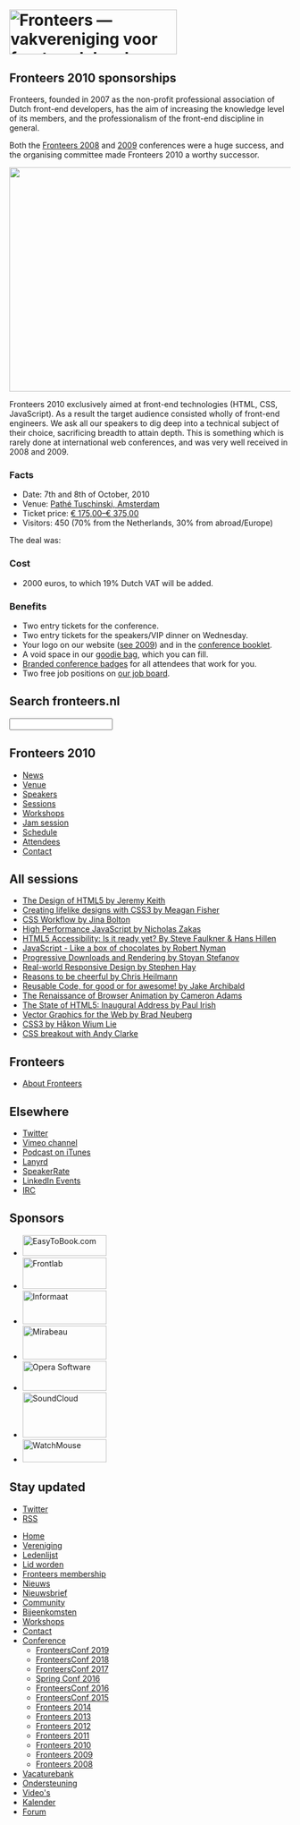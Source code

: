 <!DOCTYPE html>
<!-- Handcrafted with ❤️, by Krijn -->
<html lang="nl">
 <head>
  <meta charset="utf-8">
  <title>Fronteers 2010 sponsorships · Fronteers</title>
  <meta name="viewport" content="width=device-width,initial-scale=1">
  <link rel="stylesheet" href="/_css/fronteers.css?v=2023">
  <link rel="icon" href="/favicon.ico">
  <link rel="alternate" type="application/rss+xml" href="http://feeds.feedburner.com/FronteersWeblog" title="Fronteers weblog">
  <link rel="alternate" type="application/rss+xml" href="http://feeds.feedburner.com/FronteersWeblogLaatsteReacties" title="Fronteers weblog: laatste reacties">
  <link rel="alternate" type="application/rss+xml" href="http://feeds.feedburner.com/FronteersBijeenkomsten" title="Fronteers bijeenkomsten">
  <link rel="alternate" type="application/rss+xml" href="http://feeds.feedburner.com/FronteersVacaturebank" title="Fronteers vacaturebank">
  <link rel="alternate" type="application/rss+xml" href="http://feeds.feedburner.com/FronteersWorkshops" title="Fronteers workshops">
  <link rel="me" href="https://front-end.social/@fronteers">
  <link rel="alternate" type="application/rss+xml" href="http://feeds.feedburner.com/FronteersCongres" title="Fronteers conference">
  <link rel="shortlink" href="http://frnt.rs/p254">
 </head>
 <body id="fronteers-nl">
  <div id="container">
   <div id="main">
    <h1><a href="/"><img src="/_img/badges/fronteers-logo-300dpi.png" width="300" height="80" alt="Fronteers — vakvereniging voor front-end developers"></a></h1>
    <div class="section" lang="en">
     <h2>Fronteers 2010 sponsorships</h2>
     <p>Fronteers, founded in 2007 as the non-profit professional association of Dutch front-end developers, has the aim of increasing the knowledge level of its members, and the professionalism of the front-end discipline in general.</p>
     <p>Both the <a href="/congres/2008">Fronteers 2008</a> and <a href="/congres/2009">2009</a> conferences were a huge success, and the organising committee made Fronteers 2010 a worthy successor.</p>
     <p class="figure full-width bordered"><img src="/_img/congres/2009/attendees-4.jpg" width="1024" height="401" loading="lazy" decoding="async" alt=""></p>
     <p>Fronteers 2010 exclusively aimed at front-end technologies (HTML, CSS, JavaScript). As a result the target audience consisted wholly of front-end engineers. We ask all our speakers to dig deep into a technical subject of their choice, sacrificing breadth to attain depth. This is something which is rarely done at international web conferences, and was very well received in 2008 and 2009.</p>
     <h3>Facts</h3>
     <ul>
      <li>Date: 7th and 8th of October, 2010</li>
      <li>Venue: <a href="/congres/2010/venue">Pathé Tuschinski, Amsterdam</a></li>
      <li>Ticket price: <a href="/congres/2010/tickets">€ 175,00–€ 375,00</a></li>
      <li>Visitors: 450 (70% from the Netherlands, 30% from abroad/Europe)</li>
     </ul>
     <p>The deal was:</p>
     <h3>Cost</h3>
     <ul>
      <li>2000 euros, to which 19% Dutch VAT will be added.</li>
     </ul>
     <h3>Benefits</h3>
     <ul>
      <li>Two entry tickets for the conference.</li>
      <li>Two entry tickets for the speakers/VIP dinner on Wednesday.</li>
      <li>Your logo on our website (<a href="/congres/2009">see 2009</a>) and in the <a href="http://www.flickr.com/photos/arthurarts/4092572972/">conference booklet</a>.</li>
      <li>A void space in our <a href="http://www.flickr.com/photos/arthurarts/4092571870/">goodie bag</a>, which you can fill.</li>
      <li><a href="http://www.flickr.com/photos/arthurarts/4092573232/">Branded conference badges</a> for all attendees that work for you.</li>
      <li>Two free job positions on <a href="/vacaturebank">our job board</a>.</li>
     </ul>
    </div>
   </div>
   <div id="submenu">
    <div>
     <form method="get" action="//www.google.com/search" lang="en">
      <h2><label for="q">Search fronteers.nl</label></h2>
      <p>
       <input name="q" id="q" type="search">
       <input type="hidden" name="sitesearch" value="fronteers.nl">
       <input type="hidden" name="ie" value="UTF-8">
       <input type="hidden" name="oe" value="UTF-8">
       <input type="hidden" name="hl" value="en">
      </p>
     </form>
    </div>
    <div id="conference-menu" lang="en">
     <h2>Fronteers 2010</h2>
     <ul>
      <li><a href="/congres/2010/news" title="Fronteers 2010 news">News</a></li>
      <li><a href="/congres/2010/venue" title="Fronteers 2010 venue">Venue</a></li>
      <li><a href="/congres/2010/speakers" title="Fronteers 2010 speakers">Speakers</a></li>
      <li><a href="/congres/2010/sessions" title="Fronteers 2010 sessions">Sessions</a></li>
      <li><a href="/congres/2010/workshops" title="Fronteers 2010 workshops">Workshops</a></li>
      <li><a href="/congres/2010/jam-session" title="Fronteers 2010 jam session">Jam session</a></li>
      <li><a href="/congres/2010/schedule" title="Fronteers 2010 schedule">Schedule</a></li>
      <li><a href="/congres/2010/attendees" title="Fronteers 2010 attendees">Attendees</a></li>
      <li><a href="/congres/2010/contact" title="Fronteers 2010 contact information">Contact</a></li>
     </ul>
    </div>
    <div lang="en">
     <h2>All sessions</h2>
     <ul>
      <li><a href="/congres/2010/sessions/the-design-of-html5-jeremy-keith">The Design of HTML5 by Jeremy Keith</a></li>
      <li><a href="/congres/2010/sessions/creating-lifelike-designs-with-css3-meagan-fisher">Creating lifelike designs with CSS3 by Meagan Fisher</a></li>
      <li><a href="/congres/2010/sessions/css-workflow-jina-bolton">CSS Workflow by Jina Bolton</a></li>
      <li><a href="/congres/2010/sessions/high-performance-javascript-nicholas-zakas">High Performance JavaScript by Nicholas Zakas</a></li>
      <li><a href="/congres/2010/sessions/html5-accessibility-is-it-ready-yet-steve-faulkner-hans-hillen">HTML5 Accessibility: Is it ready yet? By Steve Faulkner &amp; Hans Hillen</a></li>
      <li><a href="/congres/2010/sessions/javascript-like-a-box-of-chocolates-robert-nyman">JavaScript - Like a box of chocolates by Robert Nyman</a></li>
      <li><a href="/congres/2010/sessions/progressive-downloads-and-rendering-stoyan-stefanov">Progressive Downloads and Rendering by Stoyan Stefanov</a></li>
      <li><a href="/congres/2010/sessions/real-world-responsive-design-stephen-hay">Real-world Responsive Design by Stephen Hay</a></li>
      <li><a href="/congres/2010/sessions/reasons-to-be-cheerful-chris-heilmann">Reasons to be cheerful by Chris Heilmann</a></li>
      <li><a href="/congres/2010/sessions/reusable-code-for-good-or-for-awesome-jake-archibald">Reusable Code, for good or for awesome! by Jake Archibald</a></li>
      <li><a href="/congres/2010/sessions/the-renaissance-of-browser-animation-cameron-adams">The Renaissance of Browser Animation by Cameron Adams</a></li>
      <li><a href="/congres/2010/sessions/the-state-of-html5-inaugural-address-paul-irish">The State of HTML5: Inaugural Address by Paul Irish</a></li>
      <li><a href="/congres/2010/sessions/vector-graphics-for-the-web-brad-neuberg">Vector Graphics for the Web by Brad Neuberg</a></li>
      <li><a href="/congres/2010/sessions/css3-hakon-wium-lie">CSS3 by Håkon Wium Lie</a></li>
      <li><a href="/congres/2010/sessions/css-breakout-andy-clarke">CSS breakout with Andy Clarke</a></li>
     </ul>
    </div>
    <div lang="en">
     <h2>Fronteers</h2>
     <ul>
      <li><a href="/about">About Fronteers</a></li>
     </ul>
    </div>
    <div lang="en">
     <h2>Elsewhere</h2>
     <ul>
      <li><a href="https://twitter.com/FronteersConf">Twitter</a></li>
      <li><a href="https://vimeo.com/channels/fronteers10">Vimeo channel</a></li>
      <li><a href="https://itunes.apple.com/nl/podcast/fronteers-videos/id1136212068?l=en">Podcast on iTunes</a></li>
      <li><a href="http://lanyrd.com/2010/fronteers/">Lanyrd</a></li>
      <li><a href="http://speakerrate.com/events/583-fronteers-2010">SpeakerRate</a></li>
      <li><a href="http://events.linkedin.com/Fronteers-2010/pub/255981">LinkedIn Events</a></li>
      <li><a href="http://webchat.freenode.net/?channels=fronteers">IRC</a></li>
     </ul>
    </div>
    <div class="images" lang="en">
     <h2>Sponsors</h2>
     <ul>
      <li><a href="http://www.easytobook.com/"><img src="/_img/congres/2009/sponsors/easytobook.png" alt="EasyToBook.com" width="150" height="37"></a></li>
      <li><a href="http://frontlab.nl/"><img src="/_img/congres/2010/sponsors/frontlab.png" alt="Frontlab" width="150" height="56"></a></li>
      <li><a href="http://www.informaat.nl/"><img src="/_img/congres/2010/sponsors/informaat.png?v=20100820" alt="Informaat" width="150" height="60"></a></li>
      <li><a href="http://www.mirabeau.nl/"><img src="/_img/congres/2009/sponsors/mirabeau.png" alt="Mirabeau" width="150" height="60"></a></li>
      <li><a href="http://www.opera.com/"><img src="/_img/congres/2010/sponsors/opera.png" alt="Opera Software" width="150" height="53"></a></li>
      <li><a href="http://soundcloud.com/"><img src="/_img/congres/2010/sponsors/soundcloud.png" alt="SoundCloud" width="150" height="81"></a></li>
      <li><a href="http://www.watchmouse.com/"><img src="/_img/congres/2010/sponsors/watchmouse.png" alt="WatchMouse" width="150" height="41"></a></li>
     </ul>
    </div>
    <div id="feeds" lang="en">
     <h2>Stay updated</h2>
     <ul>
      <li><a href="https://twitter.com/FronteersConf">Twitter</a></li>
      <li><a href="https://feeds.feedburner.com/FronteersCongres" type="application/rss+xml">RSS</a></li>
     </ul>
    </div>
   </div>
   <ul id="menu">
    <li id="menu-home"><a href="/">Home</a></li>
    <li id="menu-vereniging"><a href="/vereniging">Vereniging</a></li>
    <li id="menu-leden"><a href="/leden">Ledenlijst</a></li>
    <li id="menu-inschrijven"><a href="/inschrijven">Lid worden</a></li>
    <li id="menu-sign-up"><a href="/sign-up">Fronteers membership</a></li>
    <li id="menu-blog"><a href="/blog">Nieuws</a></li>
    <li id="menu-nieuwsbrief"><a href="/nieuwsbrief">Nieuwsbrief</a></li>
    <li id="menu-community"><a href="/community">Community</a></li>
    <li id="menu-bijeenkomsten"><a href="/bijeenkomsten">Bijeenkomsten</a></li>
    <li id="menu-workshops"><a href="/workshops">Workshops</a></li>
    <li id="menu-contact"><a href="/contact">Contact</a></li>
    <li id="menu-congres"><a href="/congres">Conference</a>
     <ul>
      <li><a href="/congres/2019">FronteersConf 2019</a></li>
      <li><a href="/congres/2018">FronteersConf 2018</a></li>
      <li><a href="/congres/2017">FronteersConf 2017</a></li>
      <li><a href="/congres/2016-spring">Spring Conf 2016</a></li>
      <li><a href="/congres/2016">FronteersConf 2016</a></li>
      <li><a href="/congres/2015">FronteersConf 2015</a></li>
      <li><a href="/congres/2014">Fronteers 2014</a></li>
      <li><a href="/congres/2013">Fronteers 2013</a></li>
      <li><a href="/congres/2012">Fronteers 2012</a></li>
      <li><a href="/congres/2011">Fronteers 2011</a></li>
      <li class="current"><a href="/congres/2010" class="current">Fronteers 2010</a></li>
      <li><a href="/congres/2009">Fronteers 2009</a></li>
      <li><a href="/congres/2008">Fronteers 2008</a></li>
     </ul>
    </li>
    <li id="menu-vacaturebank"><a href="/vacaturebank">Vacaturebank</a></li>
    <li id="menu-communityondersteuning"><a href="/communityondersteuning">Ondersteuning</a></li>
    <li id="menu-videos"><a href="/videos">Video's</a></li>
    <li id="menu-kalender"><a href="/kalender">Kalender</a></li>
    <li id="menu-forum"><a href="https://forum.fronteers.nl/">Forum</a></li>
   </ul>
  </div>
  <script>
   (function() {
    "use strict";
    var i, j, tellCSS;
    var antiSpamElements = document.querySelectorAll && document.querySelectorAll('.spam-check');
    if (antiSpamElements) {
     for (i = 0; i < antiSpamElements.length; i++) {
      antiSpamElements[i].value = 'Nee';
      antiSpamElements[i].parentNode.style.display = 'none';
     }
    }
    var lis = document.querySelectorAll && document.querySelectorAll('li.current');
    if (lis) {
     var markers = [];
     for (i = 0; i < lis.length; i++) {
      var li = lis[i], ul = li.parentNode, top = li.offsetTop;
      if (ul.parentNode.tagName.toLowerCase() == 'li') {
       ul = ul.parentNode.parentNode;
      }
      var marker = document.createElement('li'), as = ul.querySelectorAll('a'), a;
      markers.push({
       top: top,
       marker: marker,
       mark: function(element) {
        this.marker.style.webkitTransform = this.marker.style.mozTransform = this.marker.style.msTransform = this.marker.style.transform = 'translateY(' + (element.offsetTop - this.top) + 'px)';
       },
       unmark: function() {
        this.marker.style.webkitTransform = this.marker.style.mozTransform = this.marker.style.msTransform = this.marker.style.transform = 'translateY(0)';
       }
      });
      for (j = 0; j < as.length; j++) {
       a = as[j];
       a.setAttribute('marker', i);
       a.onmouseover = a.onfocus = function() {
        markers[this.getAttribute('marker')].mark(this.parentNode);
       };
       a.onmouseout = a.onblur = function() {
        markers[this.getAttribute('marker')].unmark();
       };
       a.onclick = function() {
        markers[this.getAttribute('marker')].unmark = function(){};
       }
      }
      marker.innerHTML = '<span>​</span>';
      marker.className = 'mark';
      marker.style.top = top + 'px';
      ul.appendChild(marker);
     }
     tellCSS = true;
    }
    if (tellCSS) {
     document.documentElement.className = 'js-enabled';
    }
   })();
  </script>
 </body>
</html>
